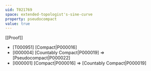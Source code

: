 ```yaml
---
uid: T021769
space: extended-topologist's-sine-curve
property: pseudocompact
value: true
---
```

[[Proof]]

* [T000951] [Compact|P000016]
* [I000004] [Countably Compact|P000019] => [Pseudocompact|P000022]
* [I000001] [Compact|P000016] => [Countably Compact|P000019]

